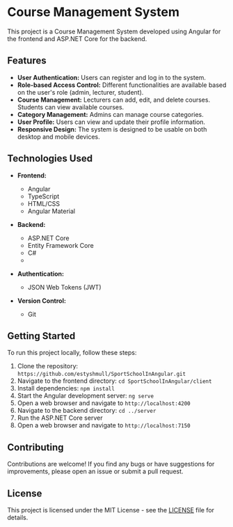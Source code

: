 # Course Management System

This project is a Course Management System developed using Angular for the frontend and ASP.NET Core for the backend.

## Features

- **User Authentication:** Users can register and log in to the system.
- **Role-based Access Control:** Different functionalities are available based on the user's role (admin, lecturer, student).
- **Course Management:** Lecturers can add, edit, and delete courses. Students can view available courses.
- **Category Management:** Admins can manage course categories.
- **User Profile:** Users can view and update their profile information.
- **Responsive Design:** The system is designed to be usable on both desktop and mobile devices.

## Technologies Used

- **Frontend:**
  - Angular
  - TypeScript
  - HTML/CSS
  - Angular Material
  
- **Backend:**
  - ASP.NET Core
  - Entity Framework Core
  - C#
  - 
- **Authentication:**
  - JSON Web Tokens (JWT)
  
- **Version Control:**
  - Git
  
## Getting Started

To run this project locally, follow these steps:

1. Clone the repository: `https://github.com/estyshmull/SportSchoolInAngular.git`
2. Navigate to the frontend directory: `cd SportSchoolInAngular/client`
3. Install dependencies: `npm install`
4. Start the Angular development server: `ng serve`
5. Open a web browser and navigate to `http://localhost:4200`
6. Navigate to the backend directory: `cd ../server`
7. Run the ASP.NET Core server
8. Open a web browser and navigate to `http://localhost:7150`

## Contributing

Contributions are welcome! If you find any bugs or have suggestions for improvements, please open an issue or submit a pull request.

## License

This project is licensed under the MIT License - see the [LICENSE](LICENSE) file for details.
